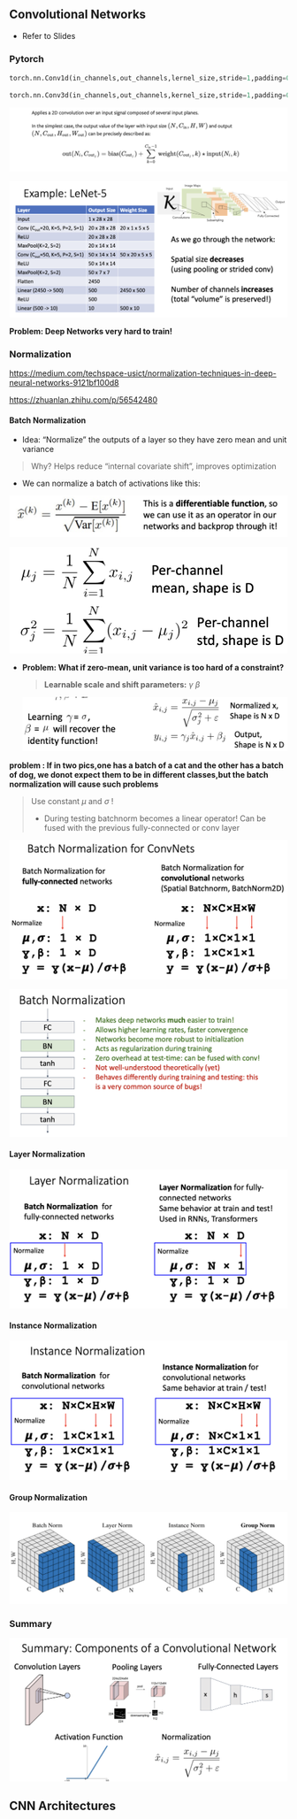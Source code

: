 ## Convolutional Networks

* Refer to Slides

### Pytorch

```python
torch.nn.Conv1d(in_channels,out_channels,lernel_size,stride=1,padding=0,dilation =1,grounps=1,bias=True,padding_mode='zeros')
```

```python
torch.nn.Conv3d(in_channels,out_channels,kernel_size,stride=1,padding=0.dilation=1,groups=1,bias=True,padding_mode='zeros')
```

![1](1.png)

![2](2.png)

**Problem: Deep Networks very hard to train!**

### Normalization

https://medium.com/techspace-usict/normalization-techniques-in-deep-neural-networks-9121bf100d8

https://zhuanlan.zhihu.com/p/56542480

#### Batch Normalization

* Idea: “Normalize” the outputs of a layer so they have zero mean and unit variance

> Why? Helps reduce “internal covariate shift”, improves optimization

* We can normalize a batch of activations like this:

![3](3.png)

![8](8.png)

* **Problem: What if zero-mean, unit variance is too hard of a constraint?**

  > **Learnable scale and shift parameters:** $\gamma\ \beta$​

   ![4](4.png)

**problem : If in two pics,one has a batch of a cat and the other has a batch of dog, we donot expect them to be in different classes,but the batch normalization will cause such problems**

> Use constant $\mu$ and $\sigma$​  !
>
> * During testing batchnorm becomes a linear operator! Can be fused with the previous fully-connected or conv layer

![6](6.png)

![5](5.png)

#### Layer Normalization

![9](9.png)

#### Instance Normalization

![10](10.png)

#### Group Normalization

![11](11.png)

### Summary

![7](7.png)

## CNN Architectures

